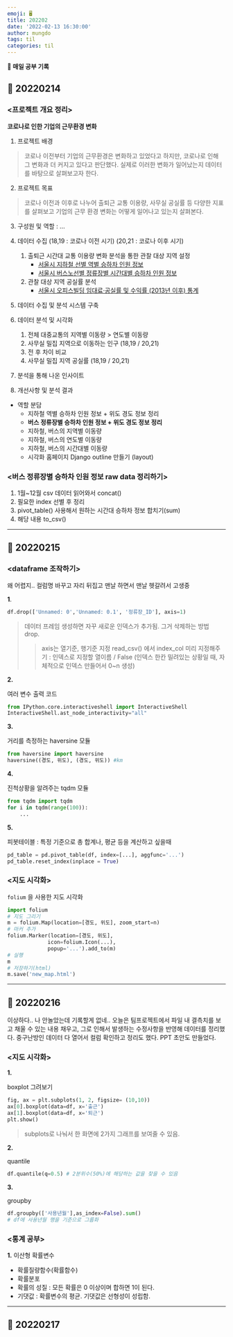 ```yaml
---
emoji: 🖥
title: 202202
date: '2022-02-13 16:30:00'
author: mungdo
tags: til
categories: til
---
```



__👋 매일 공부 기록__


## 🚀 20220214

### <프로젝트 개요 정리>

__코로나로 인한 기업의 근무환경 변화__

1. 프로젝트 배경 
> 코로나 이전부터 기업의 근무환경은 변화하고 있었다고 하지만, 코로나로 인해 그 변화과 더 커지고 있다고 판단했다. 실제로 이러한 변화가 일어났는지 데이터를 바탕으로 살펴보고자 한다.

2. 프로젝트 목표
> 코로나 이전과 이후로 나누어 출퇴근 교통 이용량, 사무실 공실률 등 다양한 지표를 살펴보고 기업의 근무 환경 변화는 어떻게 일어나고 있는지 살펴본다.

3. 구성원 및 역할 : ...

4. 데이터 수집 (18,19 : 코로나 이전 시기) (20,21 : 코로나 이후 시기)
    1. 출퇴근 시간대 교통 이용량 변화 분석을 통한 관찰 대상 지역 설정
        - [서울시 지하철 선별 역별 승하차 인원 정보](https://data.seoul.go.kr/dataList/OA-12914/S/1/datasetView.do#)
        - [서울시 버스노선별 정류장별 시간대별 승하차 인원 정보](http://data.seoul.go.kr/dataList/OA-12913/S/1/datasetView.do#)
    2. 관찰 대상 지역 공실률 분석
        - [서울시 오피스빌딩 임대료·공실률 및 수익률 (2013년 이후) 통계](https://data.seoul.go.kr/dataList/10613/S/2/datasetView.do)

5. 데이터 수집 및 분석 시스템 구축

6. 데이터 분석 및 시각화
    1. 전체 대중교통의 지역별 이동량 > 연도별 이동량
    2. 사무실 밀집 지역으로 이동하는 인구 (18,19 / 20,21)
    3. 전 후 차이 비교
    4. 사무실 밀집 지역 공실률 (18,19 / 20,21)

7. 분석을 통해 나온 인사이트

8. 개선사항 및 분석 결과

- 역할 분담
    - 지하철 역별 승하차 인원 정보 + 위도 경도 정보 정리
    - __버스 정류장별 승하차 인원 정보 + 위도 경도 정보 정리__
    - 지하철, 버스의 지역별 이동량
    - 지하철, 버스의 연도별 이동량
    - 지하철, 버스의 시간대별 이동량
    - 시각화 홈페이지 Django outline 만들기 (layout)

  


### <버스 정류장별 승하차 인원 정보 raw data 정리하기>

1. 1월~12월 csv 데이터 읽어와서 concat()
2. 필요한 index 선별 후 정리
3. pivot_table() 사용해서 원하는 시간대 승하차 정보 합치기(sum)
4. 해당 내용 to_csv()


---

## 🔭 20220215

### <dataframe 조작하기>

왜 어렵지.. 컬럼명 바꾸고 자리 뒤집고 맨날 하면서 맨날 헷갈려서 고생중

__1__.

```python
df.drop(['Unnamed: 0','Unnamed: 0.1', '정류장_ID'], axis=1)
```

> 데이터 프레임 생성하면 자꾸 새로운 인덱스가 추가됨. 그거 삭제하는 방법 drop. 
> > axis는 열기준, 행기준 지정
> > read_csv() 에서 index_col 미리 지정해주기 : 인덱스로 지정할 열이름 / False (인덱스 한칸 밀려있는 상황일 때, 자체적으로 인덱스 만들어서 0~n 생성)

__2.__

여러 변수 출력 코드

```python
from IPython.core.interactiveshell import InteractiveShell
InteractiveShell.ast_node_interactivity="all"
```



__3.__

거리를 측정하는 haversine 모듈

```python
from haversine import haversine
haversine((경도, 위도), (경도, 위도)) #km
```



__4.__

진척상황을 알려주는 tqdm 모듈

```python
from tqdm import tqdm
for i in tqdm(range(100)):
	...
```



__5.__

피봇테이블 : 특정 기준으로 총 합계나, 평균 등을 계산하고 싶을때

```python
pd_table = pd.pivot_table(df, index=[...], aggfunc='...')
pd_table.reset_index(inplace = True)

```



### <지도 시각화>

```folium``` 을 사용한 지도 시각화

```python
import folium
# 지도 그리기
m = folium.Map(location=[경도, 위도], zoom_start=n)
# 마커 추가
folium.Marker(location=[경도, 위도],
             icon=folium.Icon(...),
             popup='...').add_to(m)
# 실행
m
# 저장하기(html)
m.save('new_map.html')
```




---

## 🧩 20220216



이상하다.. 나 안놀았는데 기록할게 없네.. 오늘은 팀프로젝트에서 파일 내 결측치를 보고 채울 수 있는 내용 채우고, 그로 인해서 발생하는 수정사항을 반영해 데이터를 정리했다. 중구난방인 데이터 다 열어서 컬럼 확인하고 정리도 했다. PPT 초안도 만들었다. 



### <지도 시각화>

__1.__

boxplot 그려보기

```python
fig, ax = plt.subplots(1, 2, figsize= (10,10))
ax[0].boxplot(data=df, x='출근')
ax[1].boxplot(data=df, x='퇴근')
plt.show() 
```

> subplots로 나눠서 한 화면에 2가지 그래프를 보여줄 수 있음. 



__2.__

quantile

```python 
df.quantile(q=0.5) # 2분위수(50%)에 해당하는 값을 찾을 수 있음
```



__3.__

groupby

```python
df.groupby(['사용년월'],as_index=False).sum()
# df에 사용년월 행을 기준으로 그룹화
```



### <통계 공부>

__1.__ 이산형 확률변수

- 확률질량함수(확률함수)
- 확률분포
- 확률의 성질 : 모든 확률은 0 이상이며 합하면 1이 된다.
- 기댓값 : 확률변수의 평균. 기댓값은 선형성이 성립함.



---

## 🙈 20220217









```toc
```

